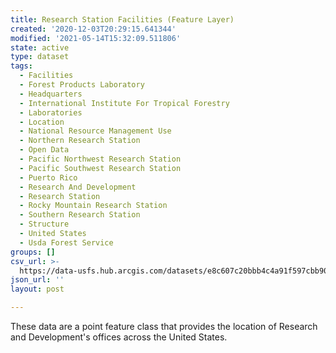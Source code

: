 ```yaml
---
title: Research Station Facilities (Feature Layer)
created: '2020-12-03T20:29:15.641344'
modified: '2021-05-14T15:32:09.511806'
state: active
type: dataset
tags:
  - Facilities
  - Forest Products Laboratory
  - Headquarters
  - International Institute For Tropical Forestry
  - Laboratories
  - Location
  - National Resource Management Use
  - Northern Research Station
  - Open Data
  - Pacific Northwest Research Station
  - Pacific Southwest Research Station
  - Puerto Rico
  - Research And Development
  - Research Station
  - Rocky Mountain Research Station
  - Southern Research Station
  - Structure
  - United States
  - Usda Forest Service
groups: []
csv_url: >-
  https://data-usfs.hub.arcgis.com/datasets/e8c607c20bbb4c4a91f597cbb908cc3b_0.csv?outSR=%7B%22latestWkid%22%3A4269%2C%22wkid%22%3A4269%7D
json_url: ''
layout: post

---
```

These data are a point feature class that provides the location of Research and Development's offices across the United States.<div><br /></div>

